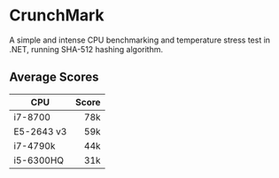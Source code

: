 # CrunchMark
A simple and intense CPU benchmarking and temperature stress test in .NET, running SHA-512 hashing algorithm.

## Average Scores
|CPU                |Score  |
| ----------------- |------:|
|i7-8700            |78k    |
|E5-2643 v3         |59k    |
|i7-4790k           |44k    |
|i5-6300HQ          |31k    |
